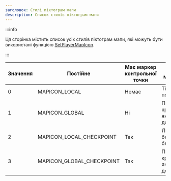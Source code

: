 ```yaml
---
заголовок: Стилі піктограм мапи
description: Список стилів піктограм мапи
---
```


:::info

Ця сторінка містить список усіх стилів піктограм мапи, які можуть бути використані функцією [SetPlayerMapIcon](../functions/SetPlayerMapIcon).

:::

| Значення | Постійне | Має маркер контрольної точки | Діапазон мапи радара
| ------ | ------------------------- | --------------------- | -------------------------------------- |
| 0 | MAPICON_LOCAL | Немає | Тільки поблизу
| 1 | MAPICON_GLOBAL | Ні | Показувати на краю радара, якщо він у зоні досяжності
| 2 | MAPICON_LOCAL_CHECKPOINT | Так | Лише в безпосередній близькості
| 3 | MAPICON_GLOBAL_CHECKPOINT | Так | Показувати на краю радара, якщо він у зоні досяжності


